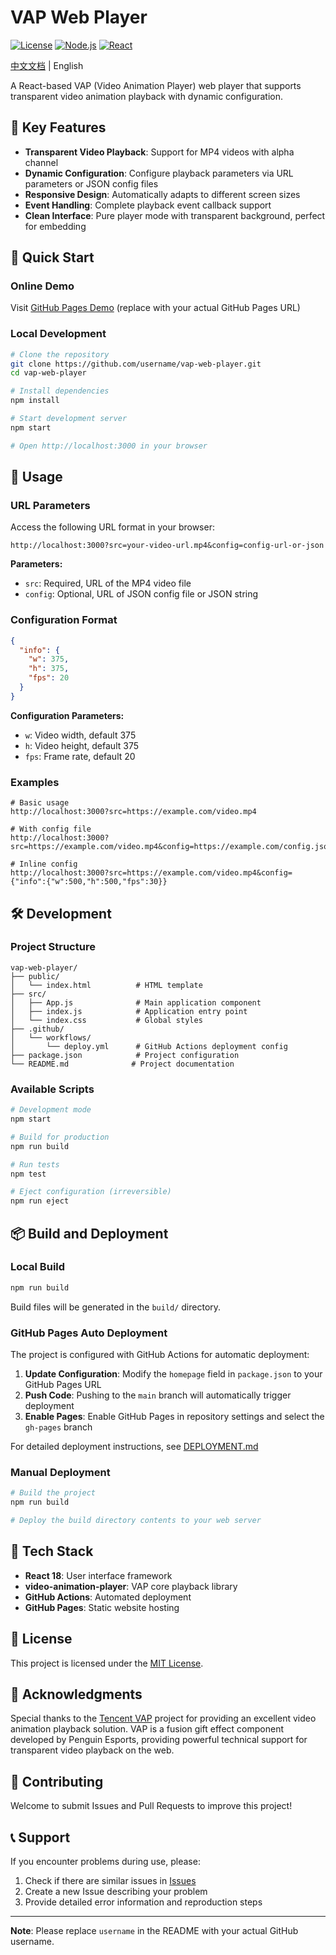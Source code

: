 # VAP Web Player

[![License](https://img.shields.io/badge/license-MIT-blue.svg?style=flat)](http://opensource.org/licenses/MIT)
[![Node.js](https://img.shields.io/badge/node-%3E%3D%2016-brightgreen)](https://nodejs.org/)
[![React](https://img.shields.io/badge/react-18.2.0-blue)](https://reactjs.org/)

[中文文档](./README_CN.md) | English

A React-based VAP (Video Animation Player) web player that supports transparent video animation playback with dynamic configuration.

## 🎯 Key Features

- **Transparent Video Playback**: Support for MP4 videos with alpha channel
- **Dynamic Configuration**: Configure playback parameters via URL parameters or JSON config files
- **Responsive Design**: Automatically adapts to different screen sizes
- **Event Handling**: Complete playback event callback support
- **Clean Interface**: Pure player mode with transparent background, perfect for embedding

## 🚀 Quick Start

### Online Demo

Visit [GitHub Pages Demo](https://username.github.io/vap-web-player) (replace with your actual GitHub Pages URL)

### Local Development

```bash
# Clone the repository
git clone https://github.com/username/vap-web-player.git
cd vap-web-player

# Install dependencies
npm install

# Start development server
npm start

# Open http://localhost:3000 in your browser
```

## 📖 Usage

### URL Parameters

Access the following URL format in your browser:

```
http://localhost:3000?src=your-video-url.mp4&config=config-url-or-json
```

**Parameters:**
- `src`: Required, URL of the MP4 video file
- `config`: Optional, URL of JSON config file or JSON string

### Configuration Format

```json
{
  "info": {
    "w": 375,
    "h": 375,
    "fps": 20
  }
}
```

**Configuration Parameters:**
- `w`: Video width, default 375
- `h`: Video height, default 375
- `fps`: Frame rate, default 20

### Examples

```
# Basic usage
http://localhost:3000?src=https://example.com/video.mp4

# With config file
http://localhost:3000?src=https://example.com/video.mp4&config=https://example.com/config.json

# Inline config
http://localhost:3000?src=https://example.com/video.mp4&config={"info":{"w":500,"h":500,"fps":30}}
```

## 🛠️ Development

### Project Structure

```
vap-web-player/
├── public/
│   └── index.html          # HTML template
├── src/
│   ├── App.js              # Main application component
│   ├── index.js            # Application entry point
│   └── index.css           # Global styles
├── .github/
│   └── workflows/
│       └── deploy.yml      # GitHub Actions deployment config
├── package.json            # Project configuration
└── README.md              # Project documentation
```

### Available Scripts

```bash
# Development mode
npm start

# Build for production
npm run build

# Run tests
npm test

# Eject configuration (irreversible)
npm run eject
```

## 📦 Build and Deployment

### Local Build

```bash
npm run build
```

Build files will be generated in the `build/` directory.

### GitHub Pages Auto Deployment

The project is configured with GitHub Actions for automatic deployment:

1. **Update Configuration**: Modify the `homepage` field in `package.json` to your GitHub Pages URL
2. **Push Code**: Pushing to the `main` branch will automatically trigger deployment
3. **Enable Pages**: Enable GitHub Pages in repository settings and select the `gh-pages` branch

For detailed deployment instructions, see [DEPLOYMENT.md](./DEPLOYMENT.md)

### Manual Deployment

```bash
# Build the project
npm run build

# Deploy the build directory contents to your web server
```

## 🔧 Tech Stack

- **React 18**: User interface framework
- **video-animation-player**: VAP core playback library
- **GitHub Actions**: Automated deployment
- **GitHub Pages**: Static website hosting

## 📄 License

This project is licensed under the [MIT License](LICENSE).

## 🙏 Acknowledgments

Special thanks to the [Tencent VAP](https://github.com/Tencent/vap) project for providing an excellent video animation playback solution. VAP is a fusion gift effect component developed by Penguin Esports, providing powerful technical support for transparent video playback on the web.

## 🤝 Contributing

Welcome to submit Issues and Pull Requests to improve this project!

## 📞 Support

If you encounter problems during use, please:

1. Check if there are similar issues in [Issues](https://github.com/username/vap-web-player/issues)
2. Create a new Issue describing your problem
3. Provide detailed error information and reproduction steps

---

**Note**: Please replace `username` in the README with your actual GitHub username.